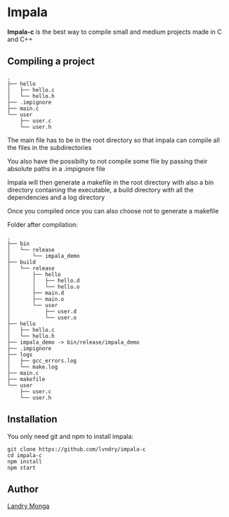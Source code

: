 # Impala
**Impala-c** is the best way to compile small and medium projects made in C and C++

## Compiling a project
```
.
├── hello
│   ├── hello.c
│   └── hello.h
├── .impignore
├── main.c
└── user
    ├── user.c
    └── user.h
```
The main file has to be in the root directory so that impala can compile all the files in the subdirectories

You also have the possibilty to not compile some file by passing their absolute paths in a .impignore file

Impala will then generate a makefile in the root directory with also a bin directory containing the executable, a build directory with all the dependencies and a log directory

Once you compiled once you can also choose not to generate a makefile

Folder after compilation:
```
.
├── bin
│   └── release
│       └── impala_demo
├── build
│   └── release
│       ├── hello
│       │   ├── hello.d
│       │   └── hello.o
│       ├── main.d
│       ├── main.o
│       └── user
│           ├── user.d
│           └── user.o
├── hello
│   ├── hello.c
│   └── hello.h
├── impala_demo -> bin/release/impala_demo
├── .impignore
├── logs
│   ├── gcc_errors.log
│   └── make.log
├── main.c
├── makefile
└── user
    ├── user.c
    └── user.h
```

## Installation
You only need git and npm to install impala:
```
git clone https://github.com/lvndry/impala-c
cd impala-c
npm install
npm start
```
## Author
[Landry Monga](https://github.com/lvndry)
